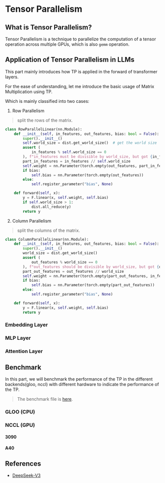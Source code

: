 # Tensor Parallelism

## What is Tensor Parallelism?

Tensor Parallelism is a technique to parallelize the computation of a tensor operation across multiple GPUs, which is also `gemm` operation.

## Application of Tensor Parallelism in LLMs

This part mainly introduces how TP is applied in the forward of transformer layers.

For the ease of understanding, let me introduce the basic usage of Matrix Multiplication using TP.

Which is mainly classified into two cases:

1. Row Parallelism

> split the rows of the matrix.

```python
class RowParallelLinear(nn.Module):
    def __init__(self, in_features, out_features, bias: bool = False):
        super().__init__()
        self.world_size = dist.get_world_size()  # get the world size
        assert (
            in_features % self.world_size == 0
        ), f"in_features must be divisible by world_size, but got {in_features=}, {self.world_size=}"
        part_in_features = in_features // self.world_size
        self.weight = nn.Parameter(torch.empty(out_features, part_in_features))
        if bias:
            self.bias = nn.Parameter(torch.empty(out_features))
        else:
            self.register_parameter("bias", None)

    def forward(self, x):
        y = F.linear(x, self.weight, self.bias)
        if self.world_size > 1:
            dist.all_reduce(y)
        return y
```

2. Column Parallelism

> split the columns of the matrix.

```python
class ColumnParallelLinear(nn.Module):
    def __init__(self, in_features, out_features, bias: bool = False):
        super().__init__()
        world_size = dist.get_world_size()
        assert (
            out_features % world_size == 0
        ), f"out_features should be divisible by world_size, but got {out_features=}, {world_size=}"
        part_out_features = out_features // world_size
        self.weight = nn.Parameter(torch.empty(part_out_features, in_features))
        if bias:
            self.bias = nn.Parameter(torch.empty(part_out_features))
        else:
            self.register_parameter("bias", None)

    def forward(self, x):
        y = F.linear(x, self.weight, self.bias)
        return y
```

### Embedding Layer

### MLP Layer

### Attention Layer

## Benchmark

In this part, we will benchmark the performance of the TP in the different backends(gloo, nccl) with different hardware to indicate the performance of the TP.
> The benchmark file is [here](./benchmark.py).

### GLOO (CPU)

### NCCL (GPU)

#### 3090

#### A40

## References

- [DeepSeek-V3](https://github.com/deepseek-ai/DeepSeek-V3)
